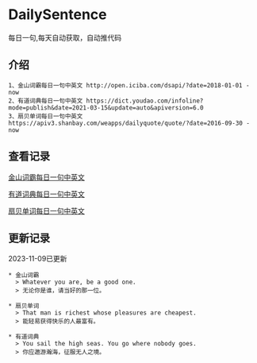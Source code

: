 # DailySentence

每日一句,每天自动获取，自动推代码

## 介绍

```
1、金山词霸每日一句中英文 http://open.iciba.com/dsapi/?date=2018-01-01 - now
2、有道词典每日一句中英文 https://dict.youdao.com/infoline?mode=publish&date=2021-03-15&update=auto&apiversion=6.0
3、扇贝单词每日一句中英文 https://apiv3.shanbay.com/weapps/dailyquote/quote/?date=2016-09-30 - now
```

## 查看记录

[金山词霸每日一句中英文](./data/iciba/)

[有道词典每日一句中英文](./data/youdao/)

[扇贝单词每日一句中英文](./data/shanbay/)

## 更新记录
2023-11-09已更新 
```
* 金山词霸
  > Whatever you are, be a good one.
  > 无论你是谁，请当好的那一位。

* 扇贝单词
  > That man is richest whose pleasures are cheapest.
  > 能轻易获得快乐的人最富有。

* 有道词典
  > You sail the high seas. You go where nobody goes.
  > 你应遨游瀚海，征服无人之境。

```
